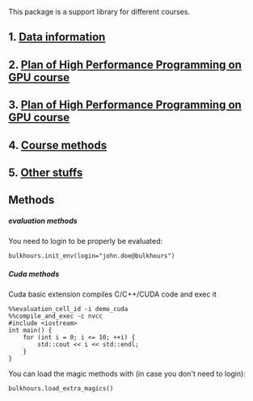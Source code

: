 This package is a support library for different courses. 


## 1. [Data information](data/README.md)
## 2. [Plan of High Performance Programming on GPU course](bulkhours/hpc/README.md)
## 3. [Plan of High Performance Programming on GPU course](bulkhours/ecox/README.md)
## 4. [Course methods](#methods)
## 5. [Other stuffs](#stuffs)


## Methods <a name="methods"></a>

##### evaluation methods

You need to login to be properly be evaluated:
```python:
bulkhours.init_env(login="john.doe@bulkhours")
```

##### Cuda methods

Cuda basic extension compiles C/C++/CUDA code and exec it
```c:
%%evaluation_cell_id -i demo_cuda
%%compile_and_exec -c nvcc
#include <iostream>
int main() {
    for (int i = 0; i <= 10; ++i) {
        std::cout << i << std::endl;
    }
}
```

You can load the magic methods with (in case you don't need to login):
```python:
bulkhours.load_extra_magics()
```


